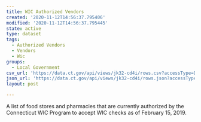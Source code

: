 ```yaml
---
title: WIC Authorized Vendors
created: '2020-11-12T14:56:37.795406'
modified: '2020-11-12T14:56:37.795445'
state: active
type: dataset
tags:
  - Authorized Vendors
  - Vendors
  - Wic
groups:
  - Local Government
csv_url: 'https://data.ct.gov/api/views/jk32-cd4i/rows.csv?accessType=DOWNLOAD'
json_url: 'https://data.ct.gov/api/views/jk32-cd4i/rows.json?accessType=DOWNLOAD'
layout: post

---
```

A list of food stores and pharmacies that are currently authorized by the Connecticut WIC Program to accept WIC checks as of February 15, 2019.

